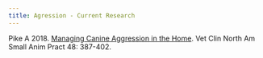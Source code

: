 ```yaml
---
title: Agression - Current Research
---
```

Pike A 2018.  [Managing Canine Aggression in the Home](https://www.ncbi.nlm.nih.gov/pubmed/29429601).  Vet Clin North Am Small Anim Pract 48: 387-402.
